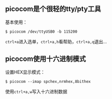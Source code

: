 

## picocom是个很轻的tty/pty工具

基本使用：

```
$ picocom /dev/ttyUSB0 -b 115200
```

`ctrl+a`进入选单，`ctrl+a,h`看帮助，`ctrl+a,q`退出...



## picocom使用十六进制模式

设置HEX显示模式：

```
$ picocom --imap spchex,nrmhex,8bithex
```

使用`ctrl+a,w`写入十六进制数据